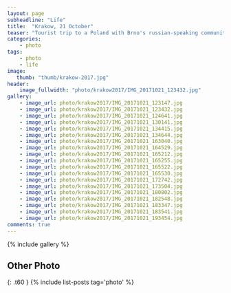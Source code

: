 ```yaml
---
layout: page
subheadline: "Life"
title:  "Krakow, 21 October"
teaser: "Tourist trip to a Poland with Brno's russian-speaking community. Poland, Krakow, 21 October 2017"
categories:
    - photo
tags:
    - photo
    - life
image:
   thumb: "thumb/krakow-2017.jpg"
header:
    image_fullwidth: "photo/krakow2017/IMG_20171021_123432.jpg"
gallery:
    - image_url: photo/krakow2017/IMG_20171021_123147.jpg
    - image_url: photo/krakow2017/IMG_20171021_123432.jpg
    - image_url: photo/krakow2017/IMG_20171021_124641.jpg
    - image_url: photo/krakow2017/IMG_20171021_130141.jpg
    - image_url: photo/krakow2017/IMG_20171021_134415.jpg
    - image_url: photo/krakow2017/IMG_20171021_134644.jpg
    - image_url: photo/krakow2017/IMG_20171021_163040.jpg
    - image_url: photo/krakow2017/IMG_20171021_164529.jpg
    - image_url: photo/krakow2017/IMG_20171021_165212.jpg
    - image_url: photo/krakow2017/IMG_20171021_165255.jpg
    - image_url: photo/krakow2017/IMG_20171021_165522.jpg
    - image_url: photo/krakow2017/IMG_20171021_165530.jpg
    - image_url: photo/krakow2017/IMG_20171021_172742.jpg
    - image_url: photo/krakow2017/IMG_20171021_173504.jpg
    - image_url: photo/krakow2017/IMG_20171021_180802.jpg
    - image_url: photo/krakow2017/IMG_20171021_182548.jpg
    - image_url: photo/krakow2017/IMG_20171021_183347.jpg
    - image_url: photo/krakow2017/IMG_20171021_183541.jpg
    - image_url: photo/krakow2017/IMG_20171021_193454.jpg
comments: true
---
```


{% include gallery %}


## Other Photo
{: .t60 }
{% include list-posts tag='photo' %}
